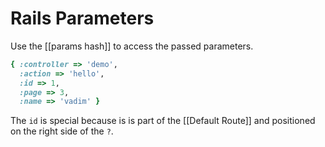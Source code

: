 # Rails Parameters


Use the [[params hash]] to access the passed parameters.

```ruby
{ :controller => 'demo',
  :action => 'hello',
  :id => 1,
  :page => 3,
  :name => 'vadim' }
```

The `id` is special because is is part of the [[Default Route]] and positioned on the right side of the `?`.